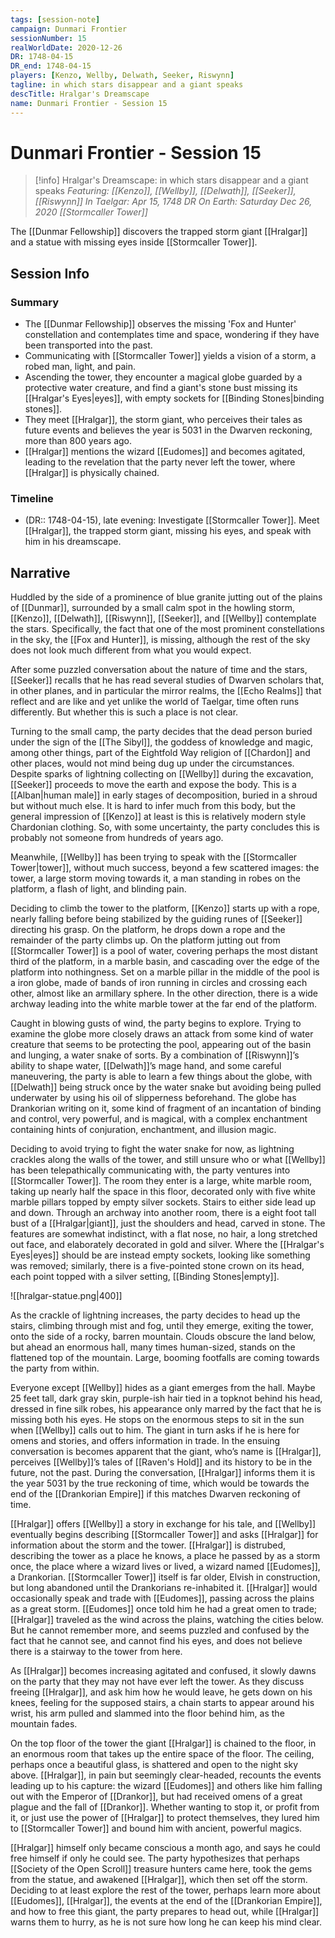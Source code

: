 ```yaml
---
tags: [session-note]
campaign: Dunmari Frontier
sessionNumber: 15
realWorldDate: 2020-12-26
DR: 1748-04-15
DR_end: 1748-04-15
players: [Kenzo, Wellby, Delwath, Seeker, Riswynn]
tagline: in which stars disappear and a giant speaks
descTitle: Hralgar's Dreamscape
name: Dunmari Frontier - Session 15
---
```

# Dunmari Frontier - Session 15

>[!info] Hralgar's Dreamscape: in which stars disappear and a giant speaks
> *Featuring: [[Kenzo]], [[Wellby]], [[Delwath]], [[Seeker]], [[Riswynn]]*
> *In Taelgar: Apr 15, 1748 DR*
> *On Earth: Saturday Dec 26, 2020*
> *[[Stormcaller Tower]]*

The [[Dunmar Fellowship]] discovers the trapped storm giant [[Hralgar]] and a statue with missing eyes inside [[Stormcaller Tower]].

## Session Info
### Summary
- The [[Dunmar Fellowship]] observes the missing 'Fox and Hunter' constellation and contemplates time and space, wondering if they have been transported into the past.
- Communicating with [[Stormcaller Tower]] yields a vision of a storm, a robed man, light, and pain.
- Ascending the tower, they encounter a magical globe guarded by a protective water creature, and find a giant's stone bust missing its [[Hralgar's Eyes|eyes]], with empty sockets for [[Binding Stones|binding stones]].
- They meet [[Hralgar]], the storm giant, who perceives their tales as future events and believes the year is 5031 in the Dwarven reckoning, more than 800 years ago.
- [[Hralgar]] mentions the wizard [[Eudomes]] and becomes agitated, leading to the revelation that the party never left the tower, where [[Hralgar]] is physically chained.

### Timeline
- (DR:: 1748-04-15), late evening: Investigate [[Stormcaller Tower]]. Meet [[Hralgar]], the trapped storm giant, missing his eyes, and speak with him in his dreamscape.


## Narrative
Huddled by the side of a prominence of blue granite jutting out of the plains of [[Dunmar]], surrounded by a small calm spot in the howling storm, [[Kenzo]], [[Delwath]], [[Riswynn]], [[Seeker]], and [[Wellby]] contemplate the stars. Specifically, the fact that one of the most prominent constellations in the sky, the [[Fox and Hunter]], is missing, although the rest of the sky does not look much different from what you would expect.

After some puzzled conversation about the nature of time and the stars, [[Seeker]] recalls that he has read several studies of Dwarven scholars that, in other planes, and in particular the mirror realms, the [[Echo Realms]] that reflect and are like and yet unlike the world of Taelgar, time often runs differently. But whether this is such a place is not clear. 

Turning to the small camp, the party decides that the dead person buried under the sign of the [[The Sibyl]], the goddess of knowledge and magic, among other things, part of the Eightfold Way religion of [[Chardon]] and other places, would not mind being dug up under the circumstances. Despite sparks of lightning collecting on [[Wellby]] during the excavation, [[Seeker]] proceeds to move the earth and expose the body. This is a [[Alban|human male]] in early stages of decomposition, buried in a shroud but without much else. It is hard to infer much from this body, but the general impression of [[Kenzo]] at least is this is relatively modern style Chardonian clothing. So, with some uncertainty, the party concludes this is probably not someone from hundreds of years ago.

Meanwhile, [[Wellby]] has been trying to speak with the [[Stormcaller Tower|tower]], without much success, beyond a few scattered images: the tower, a large storm moving towards it, a man standing in robes on the platform, a flash of light, and blinding pain.

Deciding to climb the tower to the platform, [[Kenzo]] starts up with a rope, nearly falling before being stabilized by the guiding runes of [[Seeker]] directing his grasp. On the platform, he drops down a rope and the remainder of the party climbs up. On the platform jutting out from [[Stormcaller Tower]] is a pool of water, covering perhaps the most distant third of the platform, in a marble basin, and cascading over the edge of the platform into nothingness. Set on a marble pillar in the middle of the pool is a iron globe, made of bands of iron running in circles and crossing each other, almost like an armillary sphere. In the other direction, there is a wide archway leading into the white marble tower at the far end of the platform.

Caught in blowing gusts of wind, the party begins to explore. Trying to examine the globe more closely draws an attack from some kind of water creature that seems to be protecting the pool, appearing out of the basin and lunging, a water snake of sorts. By a combination of [[Riswynn]]’s ability to shape water, [[Delwath]]’s mage hand, and some careful maneuvering, the party is able to learn a few things about the globe, with [[Delwath]] being struck once by the water snake but avoiding being pulled underwater by using his oil of slipperness beforehand. The globe has Drankorian writing on it, some kind of fragment of an incantation of binding and control, very powerful, and is magical, with a complex enchantment containing hints of conjuration, enchantment, and illusion magic. 

Deciding to avoid trying to fight the water snake for now, as lightning crackles along the walls of the tower, and still unsure who or what [[Wellby]] has been telepathically communicating with, the party ventures into [[Stormcaller Tower]]. The room they enter is a large, white marble room, taking up nearly half the space in this floor, decorated only with five white marble pillars topped by empty silver sockets. Stairs to either side lead up and down. Through an archway into another room, there is a eight foot tall bust of a [[Hralgar|giant]], just the shoulders and head, carved in stone. The features are somewhat indistinct, with a flat nose, no hair, a long stretched out face, and elaborately decorated in gold and silver. Where the [[Hralgar's Eyes|eyes]] should be are instead empty sockets, looking like something was removed; similarly, there is a five-pointed stone crown on its head, each point topped with a silver setting, [[Binding Stones|empty]]. 

![[hralgar-statue.png|400]]

As the crackle of lightning increases, the party decides to head up the stairs, climbing through mist and fog, until they emerge, exiting the tower, onto the side of a rocky, barren mountain. Clouds obscure the land below, but ahead an enormous hall, many times human-sized, stands on the flattened top of the mountain. Large, booming footfalls are coming towards the party from within.

Everyone except [[Wellby]] hides as a giant emerges from the hall. Maybe 25 feet tall, dark gray skin, purple-ish hair tied in a topknot behind his head, dressed in fine silk robes, his appearance only marred by the fact that he is missing both his eyes. He stops on the enormous steps to sit in the sun when [[Wellby]] calls out to him. The giant in turn asks if he is here for omens and stories, and offers information in trade. In the ensuing conversation is becomes apparent that the giant, who’s name is [[Hralgar]], perceives [[Wellby]]’s tales of [[Raven's Hold]] and its history to be in the future, not the past. During the conversation, [[Hralgar]] informs them it is the year 5031 by the true reckoning of time, which would be towards the end of the [[Drankorian Empire]] if this matches Dwarven reckoning of time. 

[[Hralgar]] offers [[Wellby]] a story in exchange for his tale, and [[Wellby]] eventually begins describing [[Stormcaller Tower]] and asks [[Hralgar]] for information about the storm and the tower. [[Hralgar]] is distrubed, describing the tower as a place he knows, a place he passed by as a storm once, the place where a wizard lives or lived, a wizard named [[Eudomes]], a Drankorian. [[Stormcaller Tower]] itself is far older, Elvish in construction, but long abandoned until the Drankorians re-inhabited it. [[Hralgar]] would occasionally speak and trade with [[Eudomes]], passing across the plains as a great storm. [[Eudomes]] once told him he had a great omen to trade; [[Hralgar]] traveled as the wind across the plains, watching the cities below. But he cannot remember more, and seems puzzled and confused by the fact that he cannot see, and cannot find his eyes, and does not believe there is a stairway to the tower from here. 

As [[Hralgar]] becomes increasing agitated and confused, it slowly dawns on the party that they may not have ever left the tower. As they discuss freeing [[Hralgar]], and ask him how he would leave, he gets down on his knees, feeling for the supposed stairs, a chain starts to appear around his wrist, his arm pulled and slammed into the floor behind him, as the mountain fades. 

On the top floor of the tower the giant [[Hralgar]] is chained to the floor, in an enormous room that takes up the entire space of the floor. The ceiling, perhaps once a beautiful glass, is shattered and open to the night sky above. [[Hralgar]], in pain but seemingly clear-headed, recounts the events leading up to his capture: the wizard [[Eudomes]] and others like him falling out with the Emperor of [[Drankor]], but had received omens of a great plague and the fall of [[Drankor]]. Whether wanting to stop it, or profit from it, or just use the power of [[Hralgar]] to protect themselves, they lured him to [[Stormcaller Tower]] and bound him with ancient, powerful magics. 

[[Hralgar]] himself only became conscious a month ago, and says he could free himself if only he could see. The party hypothesizes that perhaps [[Society of the Open Scroll]] treasure hunters came here, took the gems from the statue, and awakened [[Hralgar]], which then set off the storm. Deciding to at least explore the rest of the tower, perhaps learn more about [[Eudomes]], [[Hralgar]], the events at the end of the [[Drankorian Empire]], and how to free this giant, the party prepares to head out, while [[Hralgar]] warns them to hurry, as he is not sure how long he can keep his mind clear.
